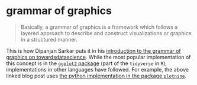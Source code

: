 # grammar of graphics

> Basically, a grammar of graphics is a framework which follows a layered approach to describe and construct visualizations or graphics in a structured manner. 

This is how Dipanjan Sarkar puts it in his [introduction to the grammar of graphics on towardsdatascience](https://towardsdatascience.com/a-comprehensive-guide-to-the-grammar-of-graphics-for-effective-visualization-of-multi-dimensional-1f92b4ed4149).
While the most popular implementation of this concept is in the [`ggplot2` package](https://ggplot2.tidyverse.org/) (part of the `tidyverse` in `R`), implementations in other languages have followed.
For example, the above linked blog post uses [the python implementation in the package `plotnine`](https://plotnine.readthedocs.io).
